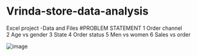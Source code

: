 # Vrinda-store-data-analysis
Excel project -Data and Files
#PROBLEM STATEMENT
1 Order channel    
2 Age vs gender
3 State
4 Order status
5 Men vs women
6 Sales vs order

![image](https://github.com/Arunbond/Vrinda-store-data-analysis/assets/93313923/2a34cd06-10fb-43c2-a6f9-538697c4dc89)
